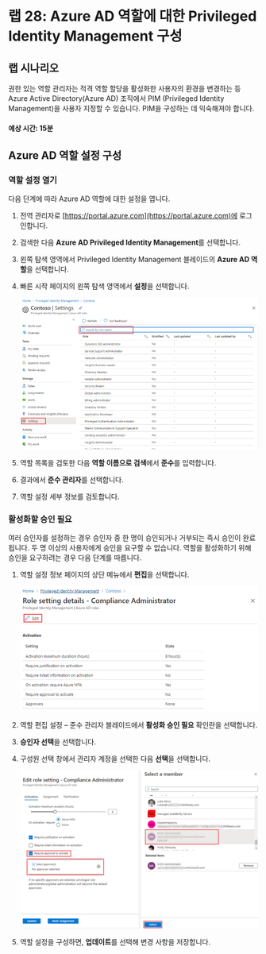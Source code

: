 ﻿---
lab:
    title: '28 - Azure AD 역할에 대한 Privileged Identity Management 구성'
    learning path: '04'
    module: '모듈 03 - 권한 있는 액세스 계획 및 구현'
---

# 랩 28: Azure AD 역할에 대한 Privileged Identity Management 구성

## 랩 시나리오

권한 있는 역할 관리자는 적격 역할 할당을 활성화한 사용자의 환경을 변경하는 등 Azure Active Directory(Azure AD) 조직에서 PIM (Privileged Identity Management)을 사용자 지정할 수 있습니다. PIM을 구성하는 데 익숙해져야 합니다.

#### 예상 시간: 15분

## Azure AD 역할 설정 구성

### 역할 설정 열기

다음 단계에 따라 Azure AD 역할에 대한 설정을 엽니다.

1. 전역 관리자로 [https://portal.azure.com](https://portal.azure.com)에 로그인합니다.

1. 검색한 다음 **Azure AD Privileged Identity Management**를 선택합니다.

1. 왼쪽 탐색 영역에서 Privileged Identity Management 블레이드의 **Azure AD 역할**을 선택합니다.

1. 빠른 시작 페이지의 왼쪽 탐색 영역에서 **설정**을 선택합니다.

    ![설정 메뉴가 강조 표시된 Azure AD 역할 페이지를 표시하는 화면 이미지](./media/lp3-mod3-pim-ad-roles-settings.png)

1. 역할 목록을 검토한 다음 **역할 이름으로 검색**에서 **준수**를 입력합니다.

1. 결과에서 **준수 관리자**를 선택합니다.

1. 역할 설정 세부 정보를 검토합니다.

### 활성화할 승인 필요

여러 승인자를 설정하는 경우 승인자 중 한 명이 승인되거나 거부되는 즉시 승인이 완료됩니다. 두 명 이상의 사용자에게 승인을 요구할 수 없습니다. 역할을 활성화하기 위해 승인을 요구하려는 경우 다음 단계를 따릅니다.

1. 역할 설정 정보 페이지의 상단 메뉴에서 **편집**을 선택합니다.

    ![편집이 강조 표시된 역할 설정 세부사항 - 준수 관리자 페이지의 위쪽 부분을 표시하는 화면 이미지](./media/lp4-mod3-pim-edit-compliance-role.png)

1. 역할 편집 설정 – 준수 관리자 블레이드에서 **활성화 승인 필요** 확인란을 선택합니다.

1. **승인자 선택**을 선택합니다.

1. 구성원 선택 창에서 관리자 계정을 선택한 다음 **선택**을 선택합니다.

    ![역할 설정 편집 블레이드를 표시하고 선택한 구성원이 강조 표시된 구성원 창을 선택하는 화면 이미지](./media/lp4-mod3-pim-add-approver.png)

1. 역할 설정을 구성하면, **업데이트**를 선택해 변경 사항을 저장합니다.
